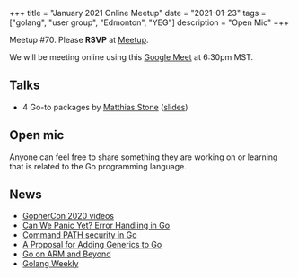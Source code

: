 +++
title = "January 2021 Online Meetup"
date = "2021-01-23"
tags = ["golang", "user group", "Edmonton", "YEG"]
description = "Open Mic"
+++

Meetup #70. Please **RSVP** at [Meetup](https://www.meetup.com/startupedmonton/events/bclwwpycccbhc/).

We will be meeting online using this [Google Meet](https://meet.google.com/moa-zbzy-fct) at 6:30pm MST.

## Talks

* 4 Go-to packages by [Matthias Stone](https://github.com/matthias-stone) ([slides](https://talks.godoc.org/github.com/edmontongo/presentations/2021-01/go-to-packages/4-go-to-packages.slide#1))

## Open mic

Anyone can feel free to share something they are working on or learning  that is related to the Go programming language.

## News

* [GopherCon 2020 videos](https://www.youtube.com/playlist?list=PL2ntRZ1ySWBfUint2hCE1JRxRWChloasB)
* [Can We Panic Yet? Error Handling in Go](https://www.youtube.com/watch?v=c78U0MZ4b_c)
* [Command PATH security in Go](https://blog.golang.org/path-security)
* [A Proposal for Adding Generics to Go](https://blog.golang.org/generics-proposal)
* [Go on ARM and Beyond](https://blog.golang.org/ports)
* [Golang Weekly](https://golangweekly.com/)
